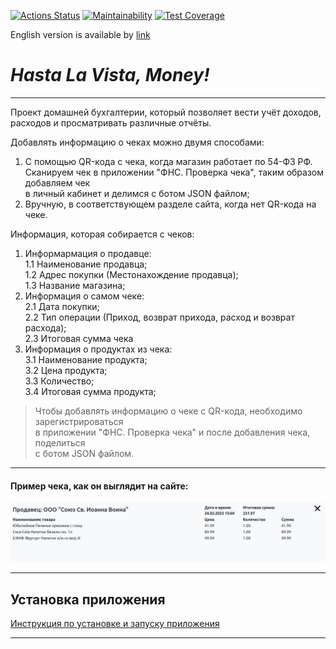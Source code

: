 [![Actions Status](https://github.com/TurtleOld/hasta-la-vista-money/workflows/hasta-la-vista-money/badge.svg)](https://github.com/TurtleOld/hasta-la-vista-money/actions)
[![Maintainability](https://api.codeclimate.com/v1/badges/cbd04aad36a00366e9ca/maintainability)](https://codeclimate.com/github/TurtleOld/hasta-la-vista-money/maintainability)
[![Test Coverage](https://api.codeclimate.com/v1/badges/cbd04aad36a00366e9ca/test_coverage)](https://codeclimate.com/github/TurtleOld/hasta-la-vista-money/test_coverage)  

English version is available by [link](README_ENG.md)

# _Hasta La Vista, Money!_  

---------------------------------------------------------------------

Проект домашней бухгалтерии, который позволяет вести учёт доходов, 
расходов и просматривать различные отчёты.   

Добавлять информацию о чеках можно двумя способами:   
1. С помощью QR-кода с чека, когда магазин работает по 54-ФЗ РФ.  
Сканируем чек в приложении "ФНС. Проверка чека", таким образом добавляем чек  
в личный кабинет и делимся с ботом JSON файлом;
2. Вручную, в соответствующем разделе сайта, когда нет QR-кода на чеке.  

Информация, которая собирается с чеков:
1. Информармация о продавце:  
1.1 Наименование продавца;  
1.2 Адрес покупки (Местонахождение продавца);  
1.3 Название магазина;
2. Информация о самом чеке:  
2.1 Дата покупки;  
2.2 Тип операции (Приход, возврат прихода, расход и возврат расхода);  
2.3 Итоговая сумма чека
3. Информация о продуктах из чека:  
3.1 Наименование продукта;  
3.2 Цена продукта;  
3.3 Количество;  
3.4 Итоговая сумма продукта;
  
> Чтобы добавлять информацию о чеке с QR-кода, необходимо зарегистрироваться  
в приложении "ФНС. Проверка чека" и после добавления чека, поделиться  
с ботом JSON файлом.  


---
#### Пример чека, как он выглядит на сайте:  
![Example Receipt](static/img/example_receipt.jpg)

---

## Установка приложения
[Инструкция по установке и запуску приложения](INSTALLATION.md)

-----------------------------------------------------------------
